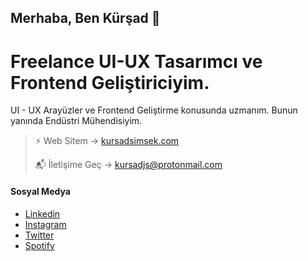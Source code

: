 ## Merhaba, Ben Kürşad 👋

# Freelance UI-UX Tasarımcı ve Frontend Geliştiriciyim.

UI - UX Arayüzler ve Frontend Geliştirme konusunda uzmanım. Bunun yanında Endüstri Mühendisiyim.

> ⚡️ Web Sitem -> [kursadsimsek.com](https://kursadsimsek.com)
>
> 📬 İletişime Geç -> [kursadjs@protonmail.com](mailto:kursadjs@protonmail.com)

#### Sosyal Medya

- [Linkedin](https://www.linkedin.com/in/kursadjs/)
- [Instagram](https://www.instagram.com/kursadjs/)
- [Twitter](https://twitter.com/kursadjs)
- [Spotify](https://open.spotify.com/user/7sozqz35fzqvgorowskpix7i4)
